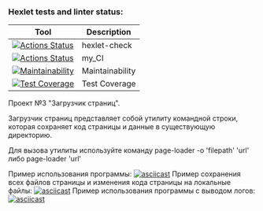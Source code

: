 ### Hexlet tests and linter status:

| Tool                                                                                                                                                                                    | Description     |
|-----------------------------------------------------------------------------------------------------------------------------------------------------------------------------------------|-----------------|
| [![Actions Status](https://github.com/AlexSubach/python-project-51/workflows/hexlet-check/badge.svg)](https://github.com/AlexSubach/python-project-51/actions)                          | hexlet-check    |
| [![Actions Status](https://github.com/AlexSubach/python-project-51/actions/workflows/my_CI.yml/badge.svg)](https://github.com/AlexSubach/python-project-51/actions/workflows/my_CI.yml) | my_CI           |
| [![Maintainability](https://api.codeclimate.com/v1/badges/cf3b9e142a5ceeea1211/maintainability)](https://codeclimate.com/github/AlexSubach/python-project-51/maintainability)           | Maintainability |
| [![Test Coverage](https://api.codeclimate.com/v1/badges/cf3b9e142a5ceeea1211/test_coverage)](https://codeclimate.com/github/AlexSubach/python-project-51/test_coverage)                 | Test Coverage   |


Проект №3 "Загрузчик страниц".

Загрузчик страниц представляет собой утилиту командной строки, которая сохраняет код страницы и данные в существующую директорию.

Для вызова утилиты используйте команду page-loader -o 'filepath' 'url' либо page-loader 'url'

Пример использования программы:
[![asciicast](https://asciinema.org/a/C9I90oBguSzC0KX7pHL0fBExa.svg)](https://asciinema.org/a/C9I90oBguSzC0KX7pHL0fBExa)
Пример сохранения всех файлов страницы и изменения кода страницы на локальные файлы:
[![asciicast](https://asciinema.org/a/XjrY4g3b35gNdx6mO8Aim1X3n.svg)](https://asciinema.org/a/XjrY4g3b35gNdx6mO8Aim1X3n)
Пример использования программы с выводом логов:
[![asciicast](https://asciinema.org/a/t4dZqbs1Qp8IuOzAh5C8GCNvF.svg)](https://asciinema.org/a/t4dZqbs1Qp8IuOzAh5C8GCNvF)

